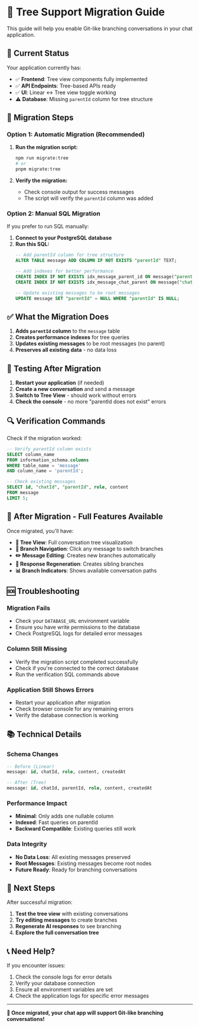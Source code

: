 # 🌳 Tree Support Migration Guide

This guide will help you enable Git-like branching conversations in your chat application.

## 🚨 **Current Status**

Your application currently has:
- ✅ **Frontend**: Tree view components fully implemented
- ✅ **API Endpoints**: Tree-based APIs ready
- ✅ **UI**: Linear ↔ Tree view toggle working
- ⚠️ **Database**: Missing `parentId` column for tree structure

## 🔧 **Migration Steps**

### **Option 1: Automatic Migration (Recommended)**

1. **Run the migration script:**
   ```bash
   npm run migrate:tree
   # or
   pnpm migrate:tree
   ```

2. **Verify the migration:**
   - Check console output for success messages
   - The script will verify the `parentId` column was added

### **Option 2: Manual SQL Migration**

If you prefer to run SQL manually:

1. **Connect to your PostgreSQL database**
2. **Run this SQL:**
   ```sql
   -- Add parentId column for tree structure
   ALTER TABLE message ADD COLUMN IF NOT EXISTS "parentId" TEXT;
   
   -- Add indexes for better performance
   CREATE INDEX IF NOT EXISTS idx_message_parent_id ON message("parentId");
   CREATE INDEX IF NOT EXISTS idx_message_chat_parent ON message("chatId", "parentId");
   
   -- Update existing messages to be root messages
   UPDATE message SET "parentId" = NULL WHERE "parentId" IS NULL;
   ```

## ✅ **What the Migration Does**

1. **Adds `parentId` column** to the `message` table
2. **Creates performance indexes** for tree queries
3. **Updates existing messages** to be root messages (no parent)
4. **Preserves all existing data** - no data loss

## 🧪 **Testing After Migration**

1. **Restart your application** (if needed)
2. **Create a new conversation** and send a message
3. **Switch to Tree View** - should work without errors
4. **Check the console** - no more "parentId does not exist" errors

## 🔍 **Verification Commands**

Check if the migration worked:

```sql
-- Verify parentId column exists
SELECT column_name 
FROM information_schema.columns 
WHERE table_name = 'message' 
AND column_name = 'parentId';

-- Check existing messages
SELECT id, "chatId", "parentId", role, content 
FROM message 
LIMIT 5;
```

## 🚀 **After Migration - Full Features Available**

Once migrated, you'll have:

- **🌳 Tree View**: Full conversation tree visualization
- **🌿 Branch Navigation**: Click any message to switch branches
- **✏️ Message Editing**: Creates new branches automatically
- **🔄 Response Regeneration**: Creates sibling branches
- **📊 Branch Indicators**: Shows available conversation paths

## 🆘 **Troubleshooting**

### **Migration Fails**
- Check your `DATABASE_URL` environment variable
- Ensure you have write permissions to the database
- Check PostgreSQL logs for detailed error messages

### **Column Still Missing**
- Verify the migration script completed successfully
- Check if you're connected to the correct database
- Run the verification SQL commands above

### **Application Still Shows Errors**
- Restart your application after migration
- Check browser console for any remaining errors
- Verify the database connection is working

## 📚 **Technical Details**

### **Schema Changes**
```sql
-- Before (Linear)
message: id, chatId, role, content, createdAt

-- After (Tree)
message: id, chatId, parentId, role, content, createdAt
```

### **Performance Impact**
- **Minimal**: Only adds one nullable column
- **Indexed**: Fast queries on parentId
- **Backward Compatible**: Existing queries still work

### **Data Integrity**
- **No Data Loss**: All existing messages preserved
- **Root Messages**: Existing messages become root nodes
- **Future Ready**: Ready for branching conversations

## 🎯 **Next Steps**

After successful migration:

1. **Test the tree view** with existing conversations
2. **Try editing messages** to create branches
3. **Regenerate AI responses** to see branching
4. **Explore the full conversation tree**

## 📞 **Need Help?**

If you encounter issues:

1. Check the console logs for error details
2. Verify your database connection
3. Ensure all environment variables are set
4. Check the application logs for specific error messages

---

**🎉 Once migrated, your chat app will support Git-like branching conversations!**
